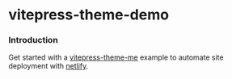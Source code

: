 # vitepress-theme-demo

### Introduction

Get started with a [vitepress-theme-me](https://github.com/zhou-tao/vitepress-theme-me) example to automate site deployment with [netlify](https://www.netlify.com/).
